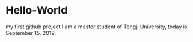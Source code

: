 # Hello-World
my first github project
I am a master student of Tongji University, today is September 15, 2019.
